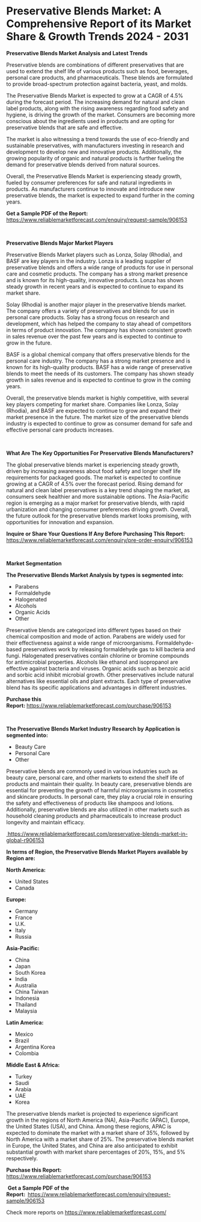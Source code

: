 <p><h1>Preservative Blends Market: A Comprehensive Report of its Market Share & Growth Trends 2024 - 2031</h1></p><p><strong>Preservative Blends Market Analysis and Latest Trends</strong></p>
<p><p>Preservative blends are combinations of different preservatives that are used to extend the shelf life of various products such as food, beverages, personal care products, and pharmaceuticals. These blends are formulated to provide broad-spectrum protection against bacteria, yeast, and molds.</p><p>The Preservative Blends Market is expected to grow at a CAGR of 4.5% during the forecast period. The increasing demand for natural and clean label products, along with the rising awareness regarding food safety and hygiene, is driving the growth of the market. Consumers are becoming more conscious about the ingredients used in products and are opting for preservative blends that are safe and effective.</p><p>The market is also witnessing a trend towards the use of eco-friendly and sustainable preservatives, with manufacturers investing in research and development to develop new and innovative products. Additionally, the growing popularity of organic and natural products is further fueling the demand for preservative blends derived from natural sources.</p><p>Overall, the Preservative Blends Market is experiencing steady growth, fueled by consumer preferences for safe and natural ingredients in products. As manufacturers continue to innovate and introduce new preservative blends, the market is expected to expand further in the coming years.</p></p>
<p><strong>Get a Sample PDF of the Report:&nbsp;</strong> <a href="https://www.reliablemarketforecast.com/enquiry/request-sample/906153">https://www.reliablemarketforecast.com/enquiry/request-sample/906153</a></p>
<p>&nbsp;</p>
<p><strong>Preservative Blends Major Market Players</strong></p>
<p><p>Preservative Blends Market players such as Lonza, Solay (Rhodia), and BASF are key players in the industry. Lonza is a leading supplier of preservative blends and offers a wide range of products for use in personal care and cosmetic products. The company has a strong market presence and is known for its high-quality, innovative products. Lonza has shown steady growth in recent years and is expected to continue to expand its market share.</p><p>Solay (Rhodia) is another major player in the preservative blends market. The company offers a variety of preservatives and blends for use in personal care products. Solay has a strong focus on research and development, which has helped the company to stay ahead of competitors in terms of product innovation. The company has shown consistent growth in sales revenue over the past few years and is expected to continue to grow in the future.</p><p>BASF is a global chemical company that offers preservative blends for the personal care industry. The company has a strong market presence and is known for its high-quality products. BASF has a wide range of preservative blends to meet the needs of its customers. The company has shown steady growth in sales revenue and is expected to continue to grow in the coming years.</p><p>Overall, the preservative blends market is highly competitive, with several key players competing for market share. Companies like Lonza, Solay (Rhodia), and BASF are expected to continue to grow and expand their market presence in the future. The market size of the preservative blends industry is expected to continue to grow as consumer demand for safe and effective personal care products increases.</p></p>
<p>&nbsp;</p>
<p><strong>What Are The Key Opportunities For Preservative Blends Manufacturers?</strong></p>
<p><p>The global preservative blends market is experiencing steady growth, driven by increasing awareness about food safety and longer shelf life requirements for packaged goods. The market is expected to continue growing at a CAGR of 4.5% over the forecast period. Rising demand for natural and clean label preservatives is a key trend shaping the market, as consumers seek healthier and more sustainable options. The Asia-Pacific region is emerging as a major market for preservative blends, with rapid urbanization and changing consumer preferences driving growth. Overall, the future outlook for the preservative blends market looks promising, with opportunities for innovation and expansion.</p></p>
<p><strong>Inquire or Share Your Questions If Any Before Purchasing This Report:</strong> <a href="https://www.reliablemarketforecast.com/enquiry/pre-order-enquiry/906153">https://www.reliablemarketforecast.com/enquiry/pre-order-enquiry/906153</a></p>
<p>&nbsp;</p>
<p><strong>Market Segmentation</strong></p>
<p><strong>The Preservative Blends Market Analysis by types is segmented into:</strong></p>
<p><ul><li>Parabens</li><li>Formaldehyde</li><li>Halogenated</li><li>Alcohols</li><li>Organic Acids</li><li>Other</li></ul></p>
<p><p>Preservative blends are categorized into different types based on their chemical composition and mode of action. Parabens are widely used for their effectiveness against a wide range of microorganisms. Formaldehyde-based preservatives work by releasing formaldehyde gas to kill bacteria and fungi. Halogenated preservatives contain chlorine or bromine compounds for antimicrobial properties. Alcohols like ethanol and isopropanol are effective against bacteria and viruses. Organic acids such as benzoic acid and sorbic acid inhibit microbial growth. Other preservatives include natural alternatives like essential oils and plant extracts. Each type of preservative blend has its specific applications and advantages in different industries.</p></p>
<p><strong>Purchase this Report:&nbsp;</strong><a href="https://www.reliablemarketforecast.com/purchase/906153">https://www.reliablemarketforecast.com/purchase/906153</a></p>
<p>&nbsp;</p>
<p><strong>The Preservative Blends Market Industry Research by Application is segmented into:</strong></p>
<p><ul><li>Beauty Care</li><li>Personal Care</li><li>Other</li></ul></p>
<p><p>Preservative blends are commonly used in various industries such as beauty care, personal care, and other markets to extend the shelf life of products and maintain their quality. In beauty care, preservative blends are essential for preventing the growth of harmful microorganisms in cosmetics and skincare products. In personal care, they play a crucial role in ensuring the safety and effectiveness of products like shampoos and lotions. Additionally, preservative blends are also utilized in other markets such as household cleaning products and pharmaceuticals to increase product longevity and maintain efficacy.</p></p>
<p><a href="https://www.reliablemarketforecast.com/preservative-blends-market-in-global-r906153">&nbsp;https://www.reliablemarketforecast.com/preservative-blends-market-in-global-r906153</a></p>
<p><strong>In terms of Region, the Preservative Blends Market Players available by Region are:</strong></p>
<p>
    <p> <strong> North America: </strong>
        <ul>
            <li>United States</li>
            <li>Canada</li>
        </ul>
        </p> 
    <p> <strong> Europe: </strong>
        <ul>
            <li>Germany</li>
            <li>France</li>
            <li>U.K.</li>
            <li>Italy</li>
            <li>Russia</li>
        </ul>
        </p> 
    <p> <strong> Asia-Pacific: </strong>
        <ul>
            <li>China</li>
            <li>Japan</li>
            <li>South Korea</li>
            <li>India</li>
            <li>Australia</li>
            <li>China Taiwan</li>
            <li>Indonesia</li>
            <li>Thailand</li>
            <li>Malaysia</li>
        </ul>
        </p> 
    <p> <strong> Latin America: </strong>
        <ul>
            <li>Mexico</li>
            <li>Brazil</li>
            <li>Argentina Korea</li>
            <li>Colombia</li>
        </ul>
        </p> 
    <p> <strong> Middle East & Africa: </strong>
        <ul>
            <li>Turkey</li>
            <li>Saudi</li>
            <li>Arabia</li>
            <li>UAE</li>
            <li>Korea</li>
        </ul>
    </p>
    </p>
<p><p>The preservative blends market is projected to experience significant growth in the regions of North America (NA), Asia-Pacific (APAC), Europe, the United States (USA), and China. Among these regions, APAC is expected to dominate the market with a market share of 35%, followed by North America with a market share of 25%. The preservative blends market in Europe, the United States, and China are also anticipated to exhibit substantial growth with market share percentages of 20%, 15%, and 5% respectively.</p></p>
<p><strong>Purchase this Report: </strong><a href="https://www.reliablemarketforecast.com/purchase/906153">https://www.reliablemarketforecast.com/purchase/906153</a></p>
<p>&nbsp;<strong>Get a Sample PDF of the Report:&nbsp;&nbsp;</strong><a href="https://www.reliablemarketforecast.com/enquiry/request-sample/906153">https://www.reliablemarketforecast.com/enquiry/request-sample/906153</a></p>
<p><strong></strong></p>
<p>Check more reports on <a href="https://www.reliablemarketforecast.com/">https://www.reliablemarketforecast.com/</a></p>